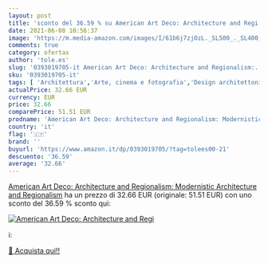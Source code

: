 ```yaml
---
layout: post
title: 'sconto del 36.59 % su American Art Deco: Architecture and Regi  '
date: 2021-06-08 10:56:37
image: 'https://m.media-amazon.com/images/I/61b6j7zjOzL._SL500_._SL400_.jpg'
comments: true
category: ofertas
author: 'tole.es'
slug: '0393019705-it American Art Deco: Architecture and Regionalism:...'
sku: '0393019705-it'
tags: [ 'Architettura','Arte, cinema e fotografia','Design architettonico','Libri','Storia dellarte','Storia dellarte per temi e concetti','Storia dellarte, teoria e critica', ]
actualPrice: 32.66 EUR
currency: EUR
price: 32.66
comparePrice: 51.51 EUR
prodname: 'American Art Deco: Architecture and Regionalism: Modernistic Architecture and Regionalism'
country: 'it'
flag: '🇮🇹'
brand: ''
buyurl: 'https://www.amazon.it/dp/0393019705/?tag=tolees00-21'
descuento: '36.59'
average: '32.66'
---
```


[American Art Deco: Architecture and Regionalism: Modernistic Architecture and Regionalism](https://www.amazon.it/dp/0393019705/?tag=tolees00-21) ha un prezzo di 32.66 EUR (originale: 51.51 EUR) con uno sconto del 36.59 % sconto qui:

[![American Art Deco: Architecture and Regi](https://m.media-amazon.com/images/I/61b6j7zjOzL._SL500_._SL400_.jpg)](https://www.amazon.it/dp/0393019705/?tag=tolees00-21)

ℹ️:


[🛒 Acquista qui!!](https://www.amazon.it/dp/0393019705/?tag=tolees00-21)
